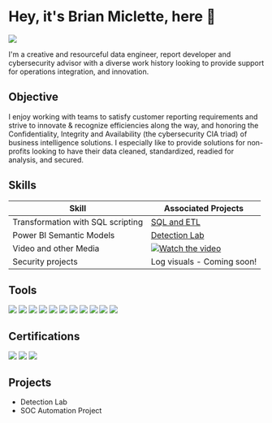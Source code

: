 # Hey, it's Brian Miclette, here 👋
<a href="https://www.linkedin.com/in/brianmiclette/"><img src="https://img.shields.io/badge/-LinkedIn-0072b1?&style=for-the-badge&logo=linkedin&logoColor=white" /></a>

I'm a creative and resourceful data engineer, report developer and cybersecurity advisor with a diverse work history looking to provide support for operations integration, and innovation. 

## Objective
I enjoy working with teams to satisfy customer reporting requirements and strive to innovate & recognize efficiencies along the way, and honoring the Confidentiality, Integrity and Availability (the cybersecurity CIA triad) of business intelligence solutions. I especially like to provide solutions for non-profits looking to have their data cleaned, standardized, readied for analysis, and secured.

## Skills



| Skill                                         | Associated Projects         |
|-----------------------------------------------|----------------------------|
| Transformation with SQL scripting          | <a href="https://github.com/HubBry/Portfolio/blob/main/projects/SQL%20and%20ETL.md">SQL and ETL</a>|
| Power BI Semantic Models | <a href="https://google.com">Detection Lab</a>|
| Video and other Media         |[![Watch the video](https://img.youtube.com/vi/kVJzCenDjP8/0.jpg)](https://www.youtube.com/watch?v=kVJzCenDjP8)|
| Security projects      | Log visuals - Coming soon!|


## Tools
<div>
    <img src="https://img.shields.io/badge/-Wireshark-1679A7?&style=for-the-badge&logo=Wireshark&logoColor=white" />
    <img src="https://img.shields.io/badge/-Microsoft_Defender_for_Endpoint-00A4EF?&style=for-the-badge&logo=Microsoft&logoColor=white" />
    <img src="https://img.shields.io/badge/-Nmap-black?style=for-the-badge&logo=nmap&logoColor=green" />
    <img src="https://img.shields.io/badge/-Power%20BI-F2C811?style=for-the-badge&logo=power-bi&logoColor=black" />
    <img src="https://img.shields.io/badge/-Microsoft%20SQL%20Server-CC2927?style=for-the-badge&logo=microsoft-sql-server&logoColor=white" />
    <img src="https://img.shields.io/badge/-Snowflake-29B5E8?style=for-the-badge&logo=snowflake&logoColor=white" />
    <img src="https://img.shields.io/badge/Kali%20Linux-557C94?style=for-the-badge&logo=kali-linux&logoColor=white" />
    <img src="https://img.shields.io/badge/-CyberChef-black?style=for-the-badge&logo=cyberchef&logoColor=21759B" />
    <img src="https://img.shields.io/badge/VirusTotal-31A354?style=for-the-badge&logo=virustotal&logoColor=white" />
    <img src="https://img.shields.io/badge/-Shodan-1A3945?style=for-the-badge&logo=shodan&logoColor=white" />
    <img src="https://img.shields.io/badge/-Metasploit-7F1125?style=for-the-badge&logo=metasploit&logoColor=white" />
    
</div>

## Certifications
<div>
<img src="https://img.shields.io/badge/NuCamp-Cybersecurity%20Analyst-316281?style=for-the-badge" />
<img src="https://img.shields.io/badge/NuCamp-Ethical%20Hacker-316281?style=for-the-badge" />
<img src="https://img.shields.io/badge/Certified-Microsoft%20Office%20Specialist-217346?style=for-the-badge&logo=microsoft-office&logoColor=white" />


</div>


## Projects
- Detection Lab
- SOC Automation Project
